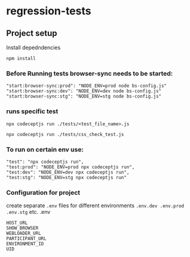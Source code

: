 # regression-tests

## Project setup
Install depedndencies 
```
npm install 
```

### Before Running tests browser-sync needs to be started:
```
"start:browser-sync:prod": "NODE_ENV=prod node bs-config.js"
"start:browser-sync:dev": "NODE_ENV=dev node bs-config.js"
"start:browser-sync:stg": "NODE_ENV=stg node bs-config.js"
```
### runs specific test
```
npx codeceptjs run ./tests/<test_file_name>.js

npx codeceptjs run ./tests/css_check_test.js
```

### To run on certain env use:
```
"test": "npx codeceptjs run",
"test:prod": "NODE_ENV=prod npx codeceptjs run",
"test:dev": "NODE_ENV=dev npx codeceptjs run",
"test:stg": "NODE_ENV=stg npx codeceptjs run"
```

### Configuration for project
create separate ```.env``` files for different environments ```.env.dev .env.prod .env.stg``` etc. 
.env 
```
HOST_URL
SHOW_BROWSER
WEBLOADER_URL
PARTICIPANT_URL
ENVIRONMENT_ID
UID
```
